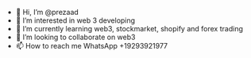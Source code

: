 - 👋 Hi, I’m @prezaad
- 👀 I’m interested in web 3 developing
- 🌱 I’m currently learning web3, stockmarket, shopify and forex trading 
- 💞️ I’m looking to collaborate on web3
- 📫 How to reach me WhatsApp +19293921977

<!---
prezaad/prezaad is a ✨ special ✨ repository because its `README.md` (this file) appears on your GitHub profile.
You can click the Preview link to take a look at your changes.
--->
